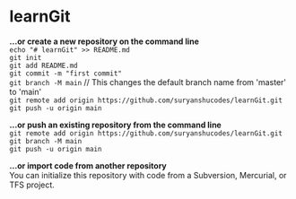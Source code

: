 # learnGit

**…or create a new repository on the command line**  
```echo "# learnGit" >> README.md```  
```git init```  
```git add README.md```  
```git commit -m "first commit"```  
```git branch -M main``` // This changes the default branch name from 'master' to 'main'  
```git remote add origin https://github.com/suryanshucodes/learnGit.git```  
```git push -u origin main```

**…or push an existing repository from the command line**  
```git remote add origin https://github.com/suryanshucodes/learnGit.git```  
```git branch -M main```  
```git push -u origin main```  

**…or import code from another repository**  
You can initialize this repository with code from a Subversion, Mercurial, or TFS project.